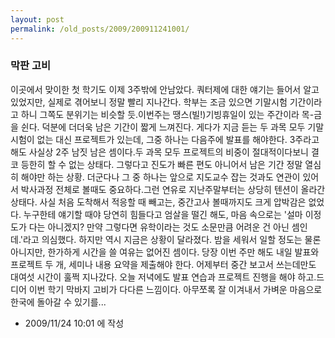 ```yaml
---
layout: post
permalink: /old_posts/2009/200911241001/
---
```


### 막판 고비


이곳에서 맞이한 첫 학기도 이제 3주밖에 안남았다. 쿼터제에 대한 얘기는 들어서 알고 있었지만, 실제로 겪어보니 정말 빨리 지나간다. 학부는 조금 있으면 기말시험 기간이라고 하니 그쪽도 분위기는 비슷할 듯.이번주는 땡스(빌!)기빙휴일이 있는 주간이라 목-금을 쉰다. 덕분에 더더욱 남은 기간이 짧게 느껴진다. 게다가 지금 듣는 두 과목 모두 기말시험이 없는 대신 프로젝트가 있는데, 그중 하나는 다음주에 발표를 해야한다. 3주라고 해도 사실상 2주 남짓 남은 셈이다.두 과목 모두 프로젝트의 비중이 절대적이다보니 결코 등한히 할 수 없는 상태다. 그렇다고 진도가 빠른 편도 아니어서 남은 기간 정말 열심히 해야만 하는 상황. 더군다나 그 중 하나는 앞으로 지도교수 잡는 것과도 연관이 있어서 박사과정 전체로 볼때도 중요하다.그런 연유로 지난주말부터는 상당히 텐션이 올라간 상태다. 사실 처음 도착해서 적응할 때 빼고는, 중간고사 볼때까지도 크게 압박감은 없었다. 누구한테 얘기할 때야 당연히 힘들다고 엄살을 떨긴 해도, 마음 속으로는 '설마 이정도가 다는 아니겠지? 만약 그렇다면 유학이라는 것도 소문만큼 어려운 건 아닌 셈인데.'라고 의심했다. 하지만 역시 지금은 상황이 달라졌다. 밤을 세워서 일할 정도는 물론 아니지만, 한가하게 시간을 쓸 여유는 없어진 셈이다. 당장 이번 주만 해도 내일 발표와 프로젝트 두 개, 세미나 내용 요약을 제출해야 한다. 어제부터 중간 보고서 쓰는데만도 대여섯 시간이 훌쩍 지나갔다. 오늘 저녁에도 발표 연습과 프로젝트 진행을 해야 하고.드디어 이번 학기 막바지 고비가 다다른 느낌이다. 아무쪼록 잘 이겨내서 가벼운 마음으로 한국에 돌아갈 수 있기를...




- 2009/11/24 10:01 에 작성